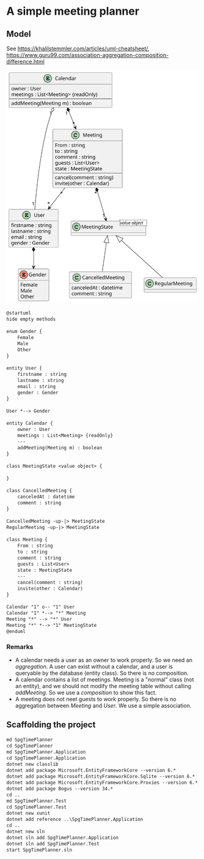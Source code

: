 # A simple meeting planner

## Model

See https://khalilstemmler.com/articles/uml-cheatsheet/,
https://www.guru99.com/association-aggregation-composition-difference.html

![](timePlannerModel_2009.svg)

```plantuml
@startuml
hide empty methods

enum Gender {
    Female
    Male
    Other
}

entity User {
    firstname : string
    lastname : string
    email : string
    gender : Gender
}

User *--> Gender

entity Calendar {
    owner : User
    meetings : List<Meeting> {readOnly}
    ---
    addMeeting(Meeting m) : boolean
}

class MeetingState <value object> {

}

class CancelledMeeting {
    canceledAt : datetime
    comment : string
}

CancelledMeeting -up-|> MeetingState
RegularMeeting -up-|> MeetingState

class Meeting {
    From : string
    to : string
    comment : string
    guests : List<User>
    state : MeetingState
    ---
    cancel(comment : string)
    invite(other : Calendar)
}

Calendar "1" o-- "1" User
Calendar "1" *--> "*" Meeting
Meeting "*" --> "*" User
Meeting "*" *--> "1" MeetingState
@enduml

```

### Remarks

- A calendar needs a user as an owner to work properly. So we need an *aggregation*. A user
  can exist without a calendar, and a user is queryable by the database (entity class). So
  there is no composition.
- A calendar contains a list of meetings. Meeting is a "normal" class (not an entity), and we
  should not modify the meeting table without calling *addMeeting*. So we use a *composition*
  to show this fact.
- A meeting does not neet guests to work properly. So there is no aggregation between *Meeting*
  and *User*. We use a simple association.

## Scaffolding the project

```
md SpgTimePlanner
cd SpgTimePlanner
md SpgTimePlanner.Application
cd SpgTimePlanner.Application
dotnet new classlib
dotnet add package Microsoft.EntityFrameworkCore --version 6.*
dotnet add package Microsoft.EntityFrameworkCore.Sqlite --version 6.*
dotnet add package Microsoft.EntityFrameworkCore.Proxies --version 6.*
dotnet add package Bogus --version 34.*
cd ..
md SpgTimePlanner.Test
cd SpgTimePlanner.Test
dotnet new xunit
dotnet add reference ..\SpgTimePlanner.Application
cd ..
dotnet new sln
dotnet sln add SpgTimePlanner.Application
dotnet sln add SpgTimePlanner.Test
start SpgTimePlanner.sln

```

